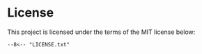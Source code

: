 # License

This project is licensed under the terms of the MIT license below:

```pre
--8<-- "LICENSE.txt"
```
